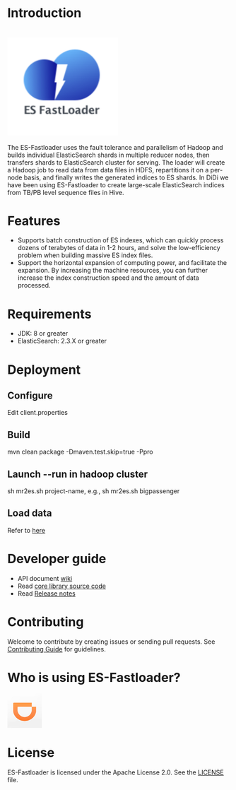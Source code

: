 # Introduction
# <img src="imgs/logo1.png" width="250px" align="center" alt="ES-Fastloader"/>
The ES-Fastloader uses the fault tolerance and parallelism of Hadoop and builds individual ElasticSearch shards in multiple reducer nodes, then transfers shards to ElasticSearch cluster for serving. The loader will create a Hadoop job to read data from data files in HDFS, repartitions it on a per-node basis, and finally writes the generated indices to ES shards. In DiDi we have been using ES-Fastloader to create large-scale ElasticSearch indices from TB/PB level sequence files in Hive. 

# Features
* Supports batch construction of ES indexes, which can quickly process dozens of terabytes of data in 1-2 hours, and solve the low-efficiency problem when building massive ES index files.
* Support the horizontal expansion of computing power, and facilitate the expansion. By increasing the machine resources, you can further increase the index construction speed and the amount of data processed.

# Requirements
* JDK: 8 or greater
* ElasticSearch: 2.3.X or greater

# Deployment
## Configure
Edit client.properties
## Build
mvn clean package -Dmaven.test.skip=true -Ppro
## Launch --run in hadoop cluster
sh mr2es.sh project-name, e.g., sh mr2es.sh bigpassenger
## Load data
Refer to [here](src/main/java/com/didi/bigdata/mr2es/esCode)

# Developer guide
* API document [wiki](https://github.com/didi/ES-Fastloader/wiki)
* Read [core library source code](https://github.com/didi/ES-Fastloader/tree/master)
* Read [Release notes](RELEASE-NOTES.md)

# Contributing
Welcome to contribute by creating issues or sending pull requests. See [Contributing Guide](CONTRIBUTING.md) for guidelines.

# Who is using ES-Fastloader?
<img src="imgs/didi.png" width="78px" align="center" alt="滴滴出行"/>

# License
ES-Fastloader is licensed under the Apache License 2.0. See the [LICENSE](LICENSE) file.
